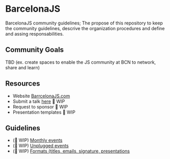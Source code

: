 # BarcelonaJS

BarcelonaJS community guidelines; The propose of this repository to keep the community guidelines, descrive the organization procedures and define and assing responsabilities.

## Community Goals

TBD (ex. create spaces to enable the JS community at BCN to network, share and learn)

## Resources

- Website [BarrcelonaJS.com](https://barcelonajs.com)
- Submit a talk [here](https://github.com/BarcelonaJS/events) 🚧 WIP
- Request to sponsor 🚧 WIP
- Presentation templates 🚧 WIP

## Guidelines

- (🚧 WIP) [Monthly events](guidelines/monthly.md)
- (🚧 WIP) [Unplugged events](guidelines/unplugged.md)
- (🚧 WIP) [Formats (titles, emails, signature, presentations](guidelines/format.md)

